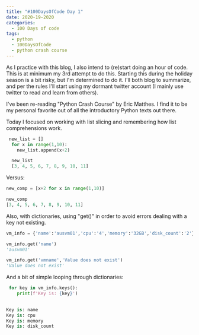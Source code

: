 ```yaml
---
title: "#100DaysOfCode Day 1"
date: 2020-19-2020
categories:
  - 100 Days of code
tags:
  - python
  - 100DaysOfCode
  - python crash course
---
```


As I practice with this blog, I also intend to (re)start doing an hour of code.  This is at minimum my 3rd attempt to do this.  Starting this during the holiday season is a bit risky, but I'm determined to do it.  I'll both blog to summarize, and per the rules I'll start using my dormant twitter account (I mainly use twitter to read and learn from others).

I've been re-reading "Python Crash Course" by Eric Matthes.  I find it to be my personal favorite out of all the introductory Python texts out there.  

Today I focused on working with list slicing and remembering how list comprehensions work.

```python
 new_list = []
  for x in range(1,10):
    new_list.append(x+2)

  new_list
  [3, 4, 5, 6, 7, 8, 9, 10, 11] 
```
Versus:

```python
new_comp = [x+2 for x in range(1,10)]

new_comp
[3, 4, 5, 6, 7, 8, 9, 10, 11]
```
Also, with dictionaries, using "get()" in order to avoid errors dealing with a key not existing.

```python
vm_info = {'name':'ausvm01','cpu':'4','memory':'32GB','disk_count':'2'}

vm_info.get('name')
'ausvm01'

vm_info.get('vmname','Value does not exist')
'Value does not exist'
```
And a bit of simple looping through dictionaries:

```python
 for key in vm_info.keys():
	print(f'Key is: {key}')

	
Key is: name
Key is: cpu
Key is: memory
Key is: disk_count
```